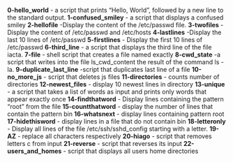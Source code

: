 **0-hello_world** - a script that prints “Hello, World”, followed by a new line to the standard output.
**1-confused_smiley** -  a script that displays a confused smiley
**2-hellofile** -Display the content of the /etc/passwd file.
**3-twofiles** -Display the content of /etc/passwd and /etc/hosts
**4-lastlines** -Display the last 10 lines of /etc/passwd
**5-firstlines** - Display the first 10 lines of /etc/passwd
**6-third_line** - a script that displays the third line of the file iacta.
**7-file** - shell script that creates a file named exactly 
**8-cwd_state** -a script that writes into the file ls_cwd_content the result of the command ls -la. 
**9-duplicate_last_line** -script that duplicates last line of a file
**10-no_more_js** - script that deletes js files
**11-directories** - counts number of directories
**12-newest_files** - display 10 newest lines in directory
**13-unique** - a script that takes a list of words as input and prints only words that appear exactly once
**14-findthatword** - Display lines containing the pattern “root” from the file
**15-countthatword** - display the number of lines that contain the pattern bin
**16-whatsnext** - display lines containing pattern root
**17-hidethisword** - display lines in a file that do not contain bin
**18-letteronly** - Display all lines of the file /etc/ssh/sshd_config starting with a letter.
**19-AZ** - replace all characters respectively
**20-hiago** - script that removes letters c from input
**21-reverse** - script that reverses its input
**22-users_and_homes** - script that displays all users home directories
